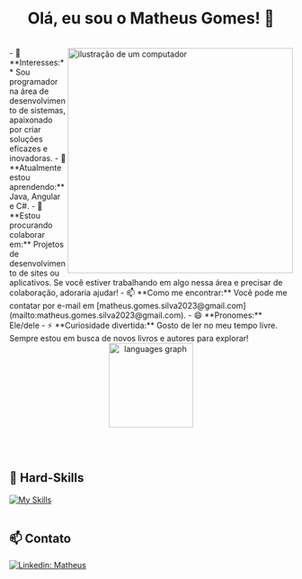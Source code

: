 <h1 align = "center"> Olá, eu sou o Matheus Gomes! 👋  </h1>
<br>
<img src="https://raw.githubusercontent.com/MicaelliMedeiros/micaellimedeiros/master/image/computer-illustration.png" alt="ilustração de um computador" min-width="400px" max-width="400px" width="400px" align="right">
- 👀 **Interesses:** Sou programador na área de desenvolvimento de sistemas, apaixonado por criar soluções eficazes e inovadoras.
- 🌱 **Atualmente estou aprendendo:** Java, Angular e C#.
- 💞️ **Estou procurando colaborar em:** Projetos de desenvolvimento de sites ou aplicativos. Se você estiver trabalhando em algo nessa área e precisar de colaboração, adoraria ajudar!
- 📫 **Como me encontrar:** Você pode me contatar por e-mail em [matheus.gomes.silva2023@gmail.com](mailto:matheus.gomes.silva2023@gmail.com).
- 😄 **Pronomes:** Ele/dele
- ⚡ **Curiosidade divertida:** Gosto de ler no meu tempo livre. Sempre estou em busca de novos livros e autores para explorar!

<div align="center">
  <img src="https://github-readme-stats.vercel.app/api/top-langs?username=MatheusGomes444&locale=en&hide_title=false&layout=compact&card_width=320&langs_count=5&theme=dracula&hide_border=false&order=2" height="150" alt="languages graph"  />
</div>

<br><br>
## 🚀 Hard-Skills
[![My Skills](https://skillicons.dev/icons?i=java,javascript,html,css,mysql,cs,angular)](https://skillicons.dev)<br><br>
## 📫 Contato
[![Linkedin: Matheus](https://img.shields.io/badge/-LINKEDIN-blue?style=flat-square&logo=Linkedin&logoColor=white&link=https://www.linkedin.com/in/matheus-gomes-da-silva-65080a2a0/)](https://www.linkedin.com/in/matheus-gomes-da-silva-65080a2a0/)
<!---
MatheusGomes444/MatheusGomes444 é um repositório ✨ especial ✨ porque o arquivo `README.md` (este arquivo) aparece no seu perfil do GitHub.
Você pode clicar no link de visualização para ver as suas mudanças.
--->
